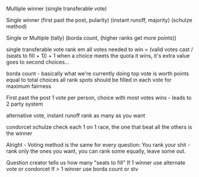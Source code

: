 Multiple winner
(single transferable vote)

Single winner
(first past the post, pularity)
(instant runoff, majority)
(schulze method)

Single or Multiple
(tally)
(borda count, (higher ranks get more points))



single transferable vote
rank em all
votes needed to win = (valid votes cast / (seats to fill + 1)) + 1
when a choice meets the quota it wins, it's extra value goes to second choices...


borda count - basically what we're currently doing
top vote is worth points equal to total choices
all rank spots should be filled in each vote for maximum fairness


First past the post
1 vote per person, choice with most votes wins - leads to 2 party system

alternative vote, instant runoff
rank as many as you want

condorcet schulze
check each 1 on 1 race, the one that beat all the others is the winner


Alright - 
Voting method is the same for every question:
You rank your shit - rank only the ones you want, you can rank some equally, leave some out.

Question creator tells us how many "seats to fill"
If 1 winner use alternate vote or condorcet
If > 1 winner use borda count or stv
